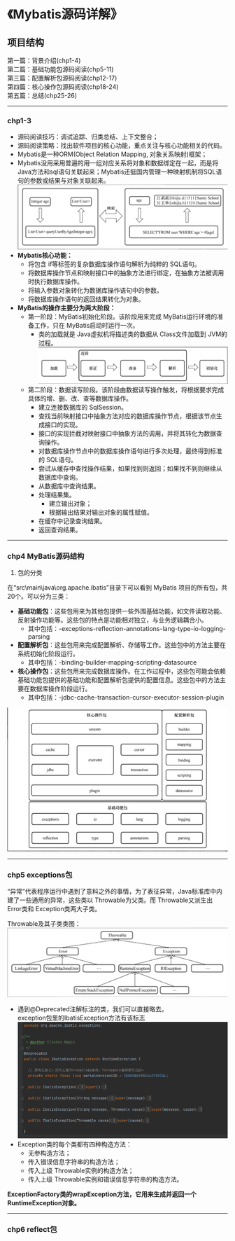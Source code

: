 # 《Mybatis源码详解》

## 项目结构
第一篇：背景介绍(chp1-4)  
第二篇：基础功能包源码阅读(chp5-11)  
第三篇：配置解析包源码阅读(chp12-17)  
第四篇：核心操作包源码阅读(chp18-24)  
第五篇：总结(chp25-26)  

***
### chp1-3
* 源码阅读技巧：调试追踪、归类总结、上下文整合；  
* 源码阅读策略：找出软件项目的核心功能，重点关注与核心功能相关的代码。
* Mybatis是一种ORM(Object Relation Mapping, 对象关系映射)框架； 
* Mybatis没用采用普遍的用一组对应关系将对象和数据绑定在一起，而是将Java方法和sql语句关联起来；Mybatis还挺国内管理一种映射机制将SQL语句的参数或结果与对象关联起来。
  ![mybatis_mapping_image](./screenshot/mybatis_mapping_image.png)
* **Mybatis核心功能：**
  * 将包含 if等标签的复杂数据库操作语句解析为纯粹的 SQL语句。
  * 将数据库操作节点和映射接口中的抽象方法进行绑定，在抽象方法被调用时执行数据库操作。
  * 将输入参数对象转化为数据库操作语句中的参数。
  * 将数据库操作语句的返回结果转化为对象。
* **MyBatis的操作主要分为两大阶段：**
  * 第一阶段：MyBatis初始化阶段。该阶段用来完成 MyBatis运行环境的准备工作，只在 MyBatis启动时运行一次。
    * 类的加载就是 Java虚拟机将描述类的数据从 Class文件加载到 JVM的过程。
        ![java_class_load_process](./screenshot/java_class_load_process.png)
  * 第二阶段：数据读写阶段。该阶段由数据读写操作触发，将根据要求完成具体的增、删、改、查等数据库操作。
    *  建立连接数据库的 SqlSession。
    *  查找当前映射接口中抽象方法对应的数据库操作节点，根据该节点生成接口的实现。
    *  接口的实现拦截对映射接口中抽象方法的调用，并将其转化为数据查询操作。
    *  对数据库操作节点中的数据库操作语句进行多次处理，最终得到标准的 SQL语句。
    *  尝试从缓存中查找操作结果，如果找到则返回；如果找不到则继续从数据库中查询。
    *  从数据库中查询结果。
    *  处理结果集。
       *  建立输出对象；
       *  根据输出结果对输出对象的属性赋值。
    * 在缓存中记录查询结果。
    * 返回查询结果。

***

### chp4  MyBatis源码结构
1. 包的分类

在“src\main\java\org.apache.ibatis”目录下可以看到 MyBatis 项目的所有包，共 20个。可以分为三类：
* **基础功能包**：这些包用来为其他包提供一些外围基础功能，如文件读取功能、反射操作功能等。这些包的特点是功能相对独立，与业务逻辑耦合小。
  * 其中包括：-exceptions-reflection-annotations-lang-type-io-logging-parsing
* **配置解析包**：这些包用来完成配置解析、存储等工作。这些包中的方法主要在系统初始化阶段运行。
  * 其中包括：-binding-builder-mapping-scripting-datasource
* **核心操作包**：这些包用来完成数据库操作。在工作过程中，这些包可能会依赖基础功能包提供的基础功能和配置解析包提供的配置信息。这些包中的方法主要在数据库操作阶段运行。
  * 其中包括：-jdbc-cache-transaction-cursor-executor-session-plugin

![mybatis_20packages](./screenshot/mybatis_20packages.png)

***
### chp5 exceptions包
  “异常”代表程序运行中遇到了意料之外的事情，为了表征异常，Java标准库中内建了一些通用的异常，这些类以 Throwable为父类。而 Throwable又派生出 Error类和 Exception类两大子类。

Throwable及其子类类图：
![](./screenshot/throwable_class.png)

* 遇到@Deprecated注解标注的类，我们可以直接略去。  
    exception包里的IbatisException方法有该标志  
    ![IbatisException_Deprecated](./screenshot/IbatisException_Deprecated.png)
* Exception类的每个类都有四种构造方法：
  * 无参构造方法；
  * 传入错误信息字符串的构造方法；
  * 传入上级 Throwable实例的构造方法；
  * 传入上级 Throwable实例和错误信息字符串的构造方法。

**ExceptionFactory类的wrapException方法，它用来生成并返回一个RuntimeException对象。**

***

### chp6 reflect包
